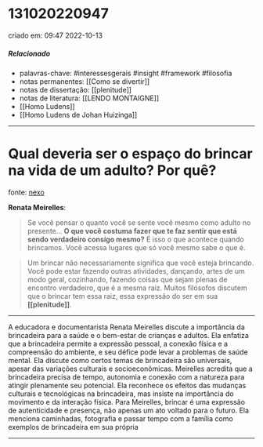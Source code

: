 # 131020220947
criado em: 09:47 2022-10-13

##### Relacionado
- palavras-chave: #interessesgerais #insight #framework #filosofia 
- notas permanentes: [[Como se divertir]]
- notas de dissertação: [[plenitude]]
- notas de literatura: [[LENDO MONTAIGNE]]
- [[Homo Ludens]]
- [[Homo Ludens de Johan Huizinga]]

---
# Qual deveria ser o espaço do brincar na vida de um adulto? Por quê?
fonte: [nexo](https://www.nexojornal.com.br/entrevista/2022/10/11/%E2%80%98O-ato-de-brincar-%C3%A9-algo-que-nos-une-como-seres-humanos%E2%80%99?position-home-esquerda=1&utm_source=NexoNL&utm_medium=Email&utm_campaign=anexo)

**Renata Meirelles**: 
>Se você pensar o quanto você se sente você mesmo como adulto no presente… **O que você costuma fazer que te faz sentir que está sendo verdadeiro consigo mesmo?** É isso o que acontece quando brincamos. Você acessa lugares que só você mesmo sabe o que é.

>Um brincar não necessariamente significa que você esteja brincando. Você pode estar fazendo outras atividades, dançando, artes de um modo geral, cozinhando, fazendo coisas que sejam plenas de encontro verdadeiro, que é a mesma raiz. Muitos filósofos discutem que o brincar tem essa raiz, essa expressão do ser em sua **[[plenitude]]**.

---

A educadora e documentarista Renata Meirelles discute a importância da brincadeira para a saúde e o bem-estar de crianças e adultos. Ela enfatiza que a brincadeira permite a expressão pessoal, a conexão física e a compreensão do ambiente, e seu défice pode levar a problemas de saúde mental. Ela discute como certos temas de brincadeira são universais, apesar das variações culturais e socioeconômicas. Meirelles acredita que a brincadeira precisa de tempo, autonomia e conexão com a natureza para atingir plenamente seu potencial. Ela reconhece os efeitos das mudanças culturais e tecnológicas na brincadeira, mas insiste na importância do movimento e da interação física. Para Meirelles, brincar é uma expressão de autenticidade e presença, não apenas um ato voltado para o futuro. Ela menciona caminhadas, fotografia e passar tempo com a família como exemplos de brincadeira em sua própria

---


